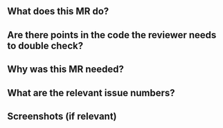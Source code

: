 ## What does this MR do?

## Are there points in the code the reviewer needs to double check?

## Why was this MR needed?

## What are the relevant issue numbers?

## Screenshots (if relevant)

